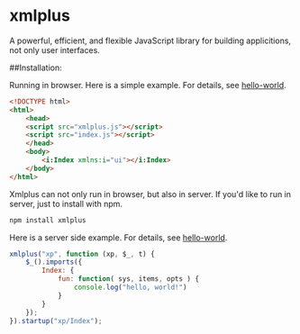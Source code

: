 # xmlplus

A powerful, efficient, and flexible JavaScript library for building applicitions, not only user interfaces.

##Installation:

Running in browser. Here is a simple example. For details, see [hello-world](docs/demo/hello-world/client).

```html
<!DOCTYPE html>
<html>
    <head>
    <script src="xmlplus.js"></script>
    <script src="index.js"></script>
    </head>
    <body>
		<i:Index xmlns:i="ui"></i:Index>
    </body>
</html>
```

Xmlplus can not only run in browser, but also in server. If you'd like to run in server, just to install with npm.

```bash
npm install xmlplus
```

Here is a server side example. For details, see [hello-world](docs/demo/hello-world/server).

```javascript
xmlplus("xp", function (xp, $_, t) {
    $_().imports({
        Index: {
            fun: function( sys, items, opts ) {
                console.log("hello, world!")
            }
        }
    });
}).startup("xp/Index");
```